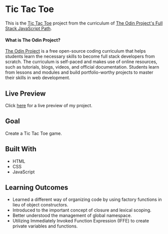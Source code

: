 # Tic Tac Toe

This is the [Tic Tac Toe](https://www.theodinproject.com/courses/javascript/lessons/tic-tac-toe-javascript) project from the curriculum of [The Odin Project's Full Stack JavaScript Path](https://www.theodinproject.com/paths/full-stack-javascript/courses/javascript).

#### What is The Odin Project?

[The Odin Project](https://www.theodinproject.com/about) is a free open-source coding curriculum that helps students learn the necessary skills to become full stack developers from scratch. The curriculum is self-paced and makes use of online resources, such as tutorials, blogs, videos, and official documentation. Students learn from lessons and modules and build portfolio-worthy projects to master their skills in web development.

## Live Preview

Click [here](https://cineonizer.github.io/tic-tac-toe/) for a live preview of my project.

## Goal

Create a Tic Tac Toe game.

## Built With

* HTML
* CSS
* JavaScript

## Learning Outcomes

* Learned a different way of organizing code by using factory functions in lieu of object constructors.
* Introduced to the important concept of closure and lexical scoping.
* Better understood the management of global namespace.
* Utilizing Immediately Invoked Function Expression (IFFE) to create private variables and functions.
